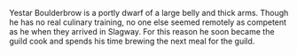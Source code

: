 Yestar Boulderbrow is a portly dwarf of a large belly and thick arms. Though he has no real culinary training, no one else seemed remotely as competent as he when they arrived in Slagway. For this reason he soon became the guild cook and spends his time brewing the next meal for the guild.